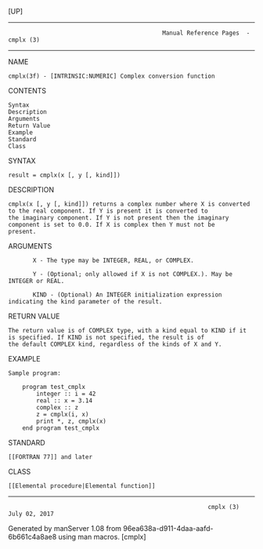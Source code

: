 [UP]

-----------------------------------------------------------------------------------------------------------------------------------
                                                Manual Reference Pages  - cmplx (3)
-----------------------------------------------------------------------------------------------------------------------------------
                                                                 
NAME

    cmplx(3f) - [INTRINSIC:NUMERIC] Complex conversion function

CONTENTS

    Syntax
    Description
    Arguments
    Return Value
    Example
    Standard
    Class

SYNTAX

    result = cmplx(x [, y [, kind]])

DESCRIPTION

    cmplx(x [, y [, kind]]) returns a complex number where X is converted to the real component. If Y is present it is converted to
    the imaginary component. If Y is not present then the imaginary component is set to 0.0. If X is complex then Y must not be
    present.

ARGUMENTS

           X - The type may be INTEGER, REAL, or COMPLEX.

           Y - (Optional; only allowed if X is not COMPLEX.). May be INTEGER or REAL.

           KIND - (Optional) An INTEGER initialization expression indicating the kind parameter of the result.

RETURN VALUE

    The return value is of COMPLEX type, with a kind equal to KIND if it is specified. If KIND is not specified, the result is of
    the default COMPLEX kind, regardless of the kinds of X and Y.

EXAMPLE

    Sample program:

        program test_cmplx
            integer :: i = 42
            real :: x = 3.14
            complex :: z
            z = cmplx(i, x)
            print *, z, cmplx(x)
        end program test_cmplx



STANDARD

    [[FORTRAN 77]] and later

CLASS

    [[Elemental procedure|Elemental function]]

-----------------------------------------------------------------------------------------------------------------------------------

                                                             cmplx (3)                                                July 02, 2017

Generated by manServer 1.08 from 96ea638a-d911-4daa-aafd-6b661c4a8ae8 using man macros.
                                                              [cmplx]
